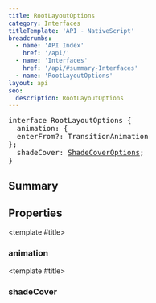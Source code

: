 ```yaml
---
title: RootLayoutOptions
category: Interfaces
titleTemplate: 'API - NativeScript'
breadcrumbs: 
  - name: 'API Index'
    href: '/api/'
  - name: 'Interfaces'
    href: '/api/#summary-Interfaces'
  - name: 'RootLayoutOptions'
layout: api
seo:
  description: RootLayoutOptions
---
```


<!-- This page is auto generated, do not edit manually. -->
<!-- Run "yarn generate:api-docs" to regenerate -->

<script setup lang="ts">
  import { provide } from "vue";
  import API_DATA from "./RootLayoutOptions.data.json";
  
  provide('API_DATA', API_DATA);
</script>

<APIRefHierarchy v-once />

<pre class="not-prose [&_a]:text-blue-400 [&_a]:no-underline">interface RootLayoutOptions {
  animation: {
  enterFrom?: TransitionAnimation
};
  shadeCover: <a href="/api/interface/ShadeCoverOptions">ShadeCoverOptions</a>;
}</pre>

## <Heading ignore>Summary</Heading>

<APIRefSummary v-once />

## Properties

<div class="isOptional">

<APIRef for="38526" v-once>

<template #title>

### animation

</template>

</APIRef>

</div>

<div class="isOptional">

<APIRef for="38525" v-once>

<template #title>

### shadeCover

</template>

</APIRef>

</div>
